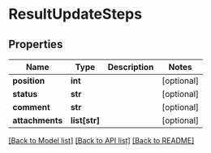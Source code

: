 # ResultUpdateSteps

## Properties
Name | Type | Description | Notes
------------ | ------------- | ------------- | -------------
**position** | **int** |  | [optional] 
**status** | **str** |  | [optional] 
**comment** | **str** |  | [optional] 
**attachments** | **list[str]** |  | [optional] 

[[Back to Model list]](../README.md#documentation-for-models) [[Back to API list]](../README.md#documentation-for-api-endpoints) [[Back to README]](../README.md)

